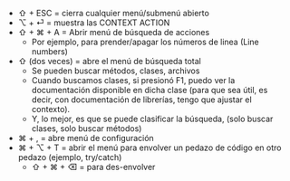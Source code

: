  - ⇧ + ESC = cierra cualquier menú/submenú abierto
- ⌥ + ⏎ = muestra las CONTEXT ACTION
- ⇧ + ⌘ + A = Abrir menú de búsqueda de acciones
	- Por ejemplo, para prender/apagar los números de linea (Line numbers)
- ⇧ (dos veces) = abre el menú de búsqueda total
	- Se pueden buscar métodos, clases, archivos
	- Cuando buscamos clases, si presionó F1, puedo ver la documentación disponible en dicha clase (para que sea útil, es decir, con documentación de librerías, tengo que ajustar el contexto).
	- Y, lo mejor, es que se puede clasificar la búsqueda, (solo buscar clases, solo buscar métodos)
- ⌘ + , = abre menú de configuración
- ⌘ + ⌥ + T = abrir el menú para envolver un pedazo de código en otro pedazo (ejemplo, try/catch)
	- ⇧ + ⌘ + ⌫ = para des-envolver